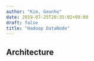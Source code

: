 ```yaml
---
author: "Kim, Geunho"
date: 2019-07-25T20:35:02+09:00
draft: false
title: "Hadoop DataNode"
---
```



## Architecture 